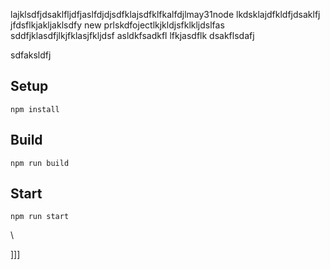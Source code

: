 lajklsdfjdsaklfljdfjaslfdjdjsdfklajsdfklfkalfdjlmay31node
lkdsklajdfkldfjdsaklfj
jfdsflkjakljaklsdfy new prlskdfojectlkjkldjsfklkljdslfas
sddfjklasdfjlkjfklasjfkljdsf
asldkfsadkfl
lfkjasdflk
dsakflsdafj


sdfaksldfj



## Setup


`npm install`

## Build

`npm run build`

## Start

`npm run start`










\





]]]

